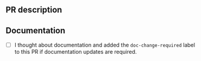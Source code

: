 ## PR description

<!-- Enter PR description here -->

## Documentation

- [ ] I thought about documentation and added the `doc-change-required` label to this PR if documentation updates are required.
